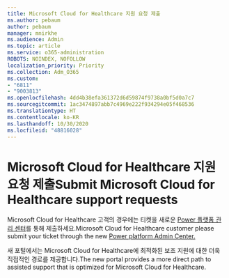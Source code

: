 ```yaml
---
title: Microsoft Cloud for Healthcare 지원 요청 제출
ms.author: pebaum
author: pebaum
manager: mnirkhe
ms.audience: Admin
ms.topic: article
ms.service: o365-administration
ROBOTS: NOINDEX, NOFOLLOW
localization_priority: Priority
ms.collection: Adm_O365
ms.custom:
- "6811"
- "9003813"
ms.openlocfilehash: 4dd4b38efa361372d6d59874f9738a0bf5d0a7c7
ms.sourcegitcommit: 1ac3474897abb7c4969e222f934294e05f468536
ms.translationtype: HT
ms.contentlocale: ko-KR
ms.lasthandoff: 10/30/2020
ms.locfileid: "48816028"
---
```

# <a name="submit-microsoft-cloud-for-healthcare-support-requests"></a><span data-ttu-id="63182-102">Microsoft Cloud for Healthcare 지원 요청 제출</span><span class="sxs-lookup"><span data-stu-id="63182-102">Submit Microsoft Cloud for Healthcare support requests</span></span>

<span data-ttu-id="63182-103">Microsoft Cloud for Healthcare 고객의 경우에는 티켓을 새로운 [Power 플랫폼 관리 센터](https://admin.powerplatform.microsoft.com/support?newTicket&product=Flow)를 통해 제출하세요.</span><span class="sxs-lookup"><span data-stu-id="63182-103">Microsoft Cloud for Healthcare  customer please submit your ticket through the new [Power platform Admin Center.](https://admin.powerplatform.microsoft.com/support?newTicket&product=Flow)</span></span>

<span data-ttu-id="63182-104">새 포털에서는 Microsoft Cloud for Healthcare에 최적화된 보조 지원에 대한 더욱 직접적인 경로를 제공합니다.</span><span class="sxs-lookup"><span data-stu-id="63182-104">The new portal provides a more direct path to assisted support that is optimized for  Microsoft Cloud for Healthcare.</span></span>
